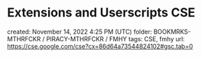 # Extensions and Userscripts CSE

created: November 14, 2022 4:25 PM (UTC)
folder: BOOKMRKS-MTHRFCKR / PIRACY-MTHRFCKR / FMHY
tags: CSE, fmhy
url: https://cse.google.com/cse?cx=86d64a73544824102#gsc.tab=0